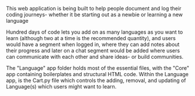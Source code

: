 This web application is being built to help people document and log their coding journeys- whether it be starting out as a newbie or learning a new language

Hundred days of code lets you add on as many languages as you want to learn (although two at a time is the recommended quantity), and users would have a segment when logged in, where they can add notes about their progress and later on a chat segment would be added where users can communicate with each other and share ideas- or build communities.

The "Language" app folder holds most of the essential files, with the "Core" app containing boilerplates and structural HTML code. Within the Language app, is the Cart.py file which controls the adding, removal, and updating of Language(s) which users might want to learn.



